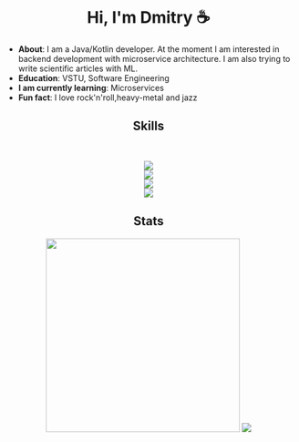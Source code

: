 <h1 align="center"> Hi, I'm Dmitry ☕ </h1>

- **About**: I am a Java/Kotlin developer. At the moment I am interested in backend development with microservice architecture. I am also trying to write scientific articles with ML.
- **Education**: VSTU, Software Engineering
- **I am currently learning**: Microservices
- **Fun fact**: I love rock'n'roll,heavy-metal and jazz

<h2 align="center">Skills</h2>
<br>
<p align="center"> 
  <a href="https://skillicons.dev">
    <img src="https://skillicons.dev/icons?i=kotlin,java,spring,ktor,postgres,redis,kafka,hibernate,aws,gradle&perline=12" />
    <br>
    <img src="https://skillicons.dev/icons?i=python,fastapi,flask,firebase,rabbitmq,html,css,pytorch,sklearn,tensorflow,opencv,anaconda&perline=6" />
    <br> 
    <img src="https://skillicons.dev/icons?i=cpp,c,qt,cmake&perline=10" />
    <br>
    <img src="https://skillicons.dev/icons?i=git,github,githubactions,docker,postman,linux,bash,figma&perline=10" />
  </a>
</p>
<h2 align="center">Stats</h2>
<div align="center">
    <img width=340 src="https://github-readme-stats.vercel.app/api?username=sauce-chili&show_icons=true&count_private=true&rank_icon=github&theme=transparent" />
    <img src="https://github-readme-stats.vercel.app/api/top-langs/?username=sauce-chili&layout=compact&langs_count=3&theme=transparent" /> 
</div>
</p>
